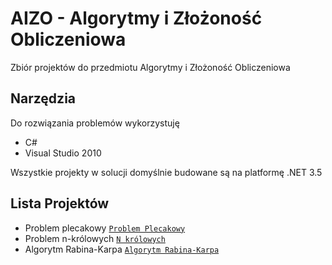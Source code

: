 # AIZO - Algorytmy i Złożoność Obliczeniowa


Zbiór projektów do przedmiotu Algorytmy i Złożoność Obliczeniowa

## Narzędzia

Do rozwiązania problemów wykorzystuję 

* C# 
* Visual Studio 2010

Wszystkie projekty w solucji domyślnie budowane są na platformę .NET 3.5

## Lista Projektów


* Problem plecakowy   [`Problem Plecakowy`][problem-plecakowy]
* Problem n-królowych [`N królowych`][problem-n-krolowych]
* Algorytm Rabina-Karpa [`Algorytm Rabina-Karpa`][algorytm-rabina-karpa]

[problem-plecakowy]:   AIZO/Problem%20Plecakowy
[problem-n-krolowych]: AIZO/N%20kr%C3%B3lowych
[algorytm-rabina-karpa]: AIZO/Algorytm%20Rabina-Karpa